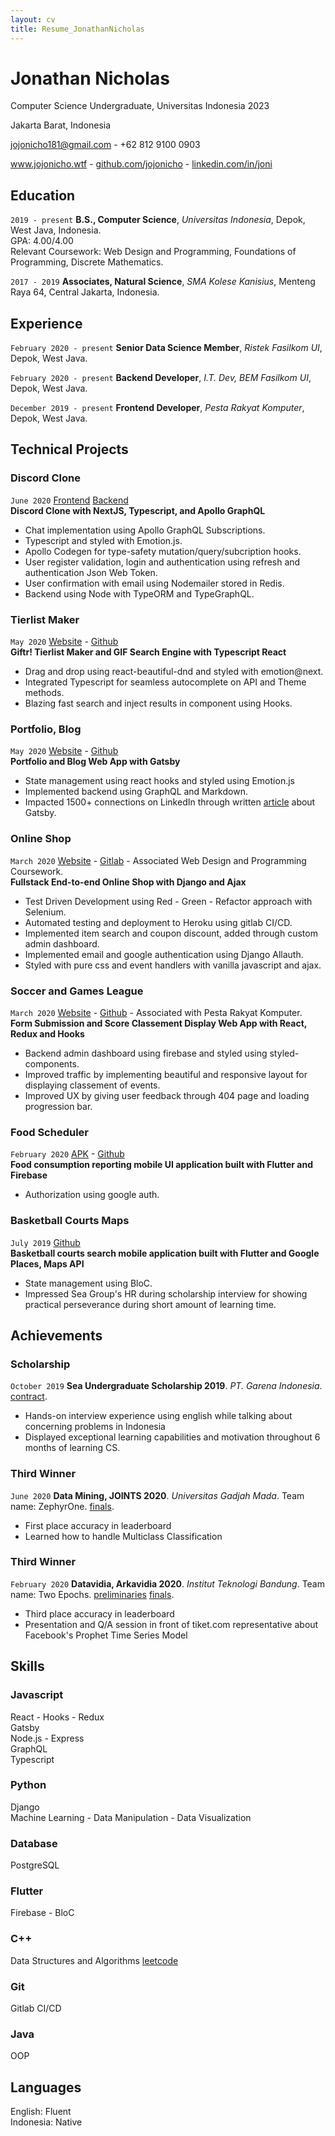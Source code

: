 ```yaml
---
layout: cv
title: Resume_JonathanNicholas
---
```


# Jonathan Nicholas

Computer Science Undergraduate, Universitas Indonesia 2023

Jakarta Barat, Indonesia<br/>

<a href="jojonicho181@gmail.com">jojonicho181@gmail.com</a> - +62 812 9100 0903

<div id="webaddress">
  <a href="https://jojonicho.wtf"><i class="fas fa-home"></i> www.jojonicho.wtf</a> -
  <a href="https://github.com/jojonicho"><i class="fab fa-github"></i> github.com/jojonicho</a> -
  <a href="https://linkedin.com/in/joni"><i class="fab fa-linkedin"></i> linkedin.com/in/joni</a>
</div>

## Education

`2019 - present`
**B.S., Computer Science**, _Universitas Indonesia_, Depok, West Java, Indonesia.<br>
GPA: 4.00/4.00<br>
Relevant Coursework: Web Design and Programming, Foundations of Programming, Discrete Mathematics.

`2017 - 2019`
**Associates, Natural Science**, _SMA Kolese Kanisius_, Menteng Raya 64, Central Jakarta, Indonesia.

## Experience

`February 2020 - present`
**Senior Data Science Member**, _Ristek Fasilkom UI_,<br>Depok, West Java.

<!-- `Python` `Machine Learning` `Data Mining` `Pandas` `CatBoost` `Seaborn` -->

`February 2020 - present`
**Backend Developer**, _I.T. Dev, BEM Fasilkom UI_,<br>Depok, West Java.

<!-- `Python` `Django` -->

`December 2019 - present`
**Frontend Developer**, _Pesta Rakyat Komputer_,<br>Depok, West Java.

<!-- `JavaScript` `React` `Styled Components` `Firebase` -->

## Technical Projects

### Discord Clone

`June 2020`
[Frontend](https://github.com/jojonicho/distro) [Backend](https://github.com/jojonicho/node-graphql-jwt-auth)<br>
**Discord Clone with NextJS, Typescript, and Apollo GraphQL**<br>

- Chat implementation using Apollo GraphQL Subscriptions.
- Typescript and styled with Emotion.js.
- Apollo Codegen for type-safety mutation/query/subcription hooks.
- User register validation, login and authentication using refresh and authentication Json Web Token.
- User confirmation with email using Nodemailer stored in Redis.
- Backend using Node with TypeORM and TypeGraphQL.

### Tierlist Maker

`May 2020`
[Website](https://giftr.jojonicho.wtf) - [Github](https://github.com/jojonicho/giftr)<br>
**Giftr! Tierlist Maker and GIF Search Engine with Typescript React**<br>

- Drag and drop using react-beautiful-dnd and styled with emotion@next.
- Integrated Typescript for seamless autocomplete on API and Theme methods.
- Blazing fast search and inject results in component using Hooks.

### Portfolio, Blog

`May 2020`
[Website](https://jojonicho.wtf) - [Github](https://github.com/jojonicho/jojonicho)<br>
**Portfolio and Blog Web App with Gatsby**<br>

- State management using react hooks and styled using Emotion.js
- Implemented backend using GraphQL and Markdown.
- Impacted 1500+ connections on LinkedIn through written [article](https://www.linkedin.com/posts/joni_the-gatsby-project-structure-activity-6667343046142783488-mKfn) about Gatsby.

### Online Shop

`March 2020`
[Website](http://tk1-ppw.herokuapp.com/) - [Gitlab](https://gitlab.com/jojonicho/tekasatu) - Associated Web Design and Programming Coursework.<br>
**Fullstack End-to-end Online Shop with Django and Ajax**<br>

- Test Driven Development using Red - Green - Refactor approach with Selenium.
- Automated testing and deployment to Heroku using gitlab CI/CD.
- Implemented item search and coupon discount, added through custom admin dashboard.
- Implemented email and google authentication using Django Allauth.
- Styled with pure css and event handlers with vanilla javascript and ajax.

### Soccer and Games League

`March 2020`
[Website](https://perak.cs.ui.ac.id/) - [Github](https://github.com/jojonicho/perak-frontend) - Associated with Pesta Rakyat Komputer.<br>
**Form Submission and Score Classement Display Web App with React, Redux and Hooks**<br>

- Backend admin dashboard using firebase and styled using styled-components.
- Improved traffic by implementing beautiful and responsive layout for displaying classement of events.
- Improved UX by giving user feedback through 404 page and loading progression bar.

### Food Scheduler

`February 2020`
[APK](https://drive.google.com/open?id=1Y1YdTRXNRuR8WJgD4Ok2WV8n1y8IN-zC) - [Github](https://github.com/jojonicho/foodget)<br>
**Food consumption reporting mobile UI application built with Flutter and Firebase**<br>

- Authorization using google auth.<br>

### Basketball Courts Maps

`July 2019`
[Github](https://github.com/jojonicho/pickup)<br>
**Basketball courts search mobile application built with Flutter and Google Places, Maps API**<br>

- State management using BloC.<br>
- Impressed Sea Group's HR during scholarship interview for showing practical perseverance during short amount of learning time.

## Achievements

### Scholarship

`October 2019`
**Sea Undergraduate Scholarship 2019**. _PT. Garena Indonesia_. [contract](https://drive.google.com/file/d/0B_vsb-1I_-gpVFBpNC1ydEJGTEVtSTdvUnFDNjFzYkJtVnlB/view).

- Hands-on interview experience using english while talking about concerning problems in Indonesia
- Displayed exceptional learning capabilities and motivation throughout 6 months of learning CS.

### Third Winner

`June 2020`
**Data Mining, JOINTS 2020**. _Universitas Gadjah Mada_. Team name: ZephyrOne. [finals](https://www.kaggle.com/c/final-dm-2020/leaderboard).

- First place accuracy in leaderboard
- Learned how to handle Multiclass Classification

### Third Winner

`February 2020`
**Datavidia, Arkavidia 2020**. _Institut Teknologi Bandung_. Team name: Two Epochs. [preliminaries](https://www.kaggle.com/c/datavidia2019v2/leaderboard) [finals](https://www.kaggle.com/c/finaldatavidia2019/leaderboard).

- Third place accuracy in leaderboard
- Presentation and Q/A session in front of tiket.com representative about Facebook's Prophet Time Series Model

## Skills

### Javascript

React - Hooks - Redux<br>
Gatsby<br>
Node.js - Express<br>
GraphQL<br>
Typescript

### Python

Django<br>
Machine Learning - Data Manipulation - Data Visualization

### Database

PostgreSQL

### Flutter

Firebase - BloC

### C++

Data Structures and Algorithms [leetcode](https://leetcode.com/jojonicho/)

### Git

Gitlab CI/CD<br>

### Java

OOP

## Languages

English: Fluent<br>
Indonesia: Native
